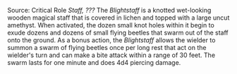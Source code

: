 Source: Critical Role
*Staff, ???*
The *Blightstaff* is a knotted wet-looking wooden magical staff that is covered in lichen and topped with a large uncut amethyst. When activated, the dozen small knot holes within it begin to exude dozens and dozens of small flying beetles that swarm out of the staff onto the ground.
As a bonus action, the *Blightstaff* allows the wielder to summon a swarm of flying beetles once per long rest that act on the wielder's turn and can make a bite attack within a range of 30 feet. The swarm lasts for one minute and does 4d4 piercing damage.